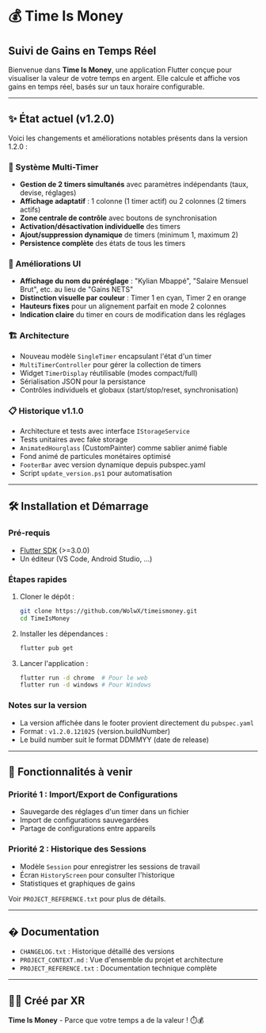 # 💰 Time Is Money
## Suivi de Gains en Temps Réel

Bienvenue dans **Time Is Money**, une application Flutter conçue pour visualiser la valeur de votre temps en argent. Elle calcule et affiche vos gains en temps réel, basés sur un taux horaire configurable.

---

## ✨ État actuel (v1.2.0)

Voici les changements et améliorations notables présents dans la version 1.2.0 :

### 🎯 Système Multi-Timer
- **Gestion de 2 timers simultanés** avec paramètres indépendants (taux, devise, réglages)
- **Affichage adaptatif** : 1 colonne (1 timer actif) ou 2 colonnes (2 timers actifs)
- **Zone centrale de contrôle** avec boutons de synchronisation
- **Activation/désactivation individuelle** des timers
- **Ajout/suppression dynamique** de timers (minimum 1, maximum 2)
- **Persistence complète** des états de tous les timers

### 🎨 Améliorations UI
- **Affichage du nom du préréglage** : "Kylian Mbappé", "Salaire Mensuel Brut", etc. au lieu de "Gains NETS"
- **Distinction visuelle par couleur** : Timer 1 en cyan, Timer 2 en orange
- **Hauteurs fixes** pour un alignement parfait en mode 2 colonnes
- **Indication claire** du timer en cours de modification dans les réglages

### 🏗️ Architecture
- Nouveau modèle `SingleTimer` encapsulant l'état d'un timer
- `MultiTimerController` pour gérer la collection de timers
- Widget `TimerDisplay` réutilisable (modes compact/full)
- Sérialisation JSON pour la persistance
- Contrôles individuels et globaux (start/stop/reset, synchronisation)

### 📋 Historique v1.1.0
- Architecture et tests avec interface `IStorageService`
- Tests unitaires avec fake storage
- `AnimatedHourglass` (CustomPainter) comme sablier animé fiable
- Fond animé de particules monétaires optimisé
- `FooterBar` avec version dynamique depuis pubspec.yaml
- Script `update_version.ps1` pour automatisation

---

## 🛠️ Installation et Démarrage

### Pré-requis

- [Flutter SDK](https://flutter.dev/docs/get-started/install) (>=3.0.0)
- Un éditeur (VS Code, Android Studio, ...)

### Étapes rapides

1. Cloner le dépôt :
   ```bash
   git clone https://github.com/WolwX/timeismoney.git
   cd TimeIsMoney
   ```

2. Installer les dépendances :
   ```bash
   flutter pub get
   ```

3. Lancer l'application :
   ```bash
   flutter run -d chrome  # Pour le web
   flutter run -d windows # Pour Windows
   ```

### Notes sur la version

- La version affichée dans le footer provient directement du `pubspec.yaml`
- Format : `v1.2.0.121025` (version.buildNumber)
- Le build number suit le format DDMMYY (date de release)

---

## 🚀 Fonctionnalités à venir

### Priorité 1 : Import/Export de Configurations
- Sauvegarde des réglages d'un timer dans un fichier
- Import de configurations sauvegardées
- Partage de configurations entre appareils

### Priorité 2 : Historique des Sessions
- Modèle `Session` pour enregistrer les sessions de travail
- Écran `HistoryScreen` pour consulter l'historique
- Statistiques et graphiques de gains

Voir `PROJECT_REFERENCE.txt` pour plus de détails.

---

## � Documentation

- `CHANGELOG.txt` : Historique détaillé des versions
- `PROJECT_CONTEXT.md` : Vue d'ensemble du projet et architecture
- `PROJECT_REFERENCE.txt` : Documentation technique complète

---

## 👨‍💻 Créé par XR

**Time Is Money** - Parce que votre temps a de la valeur ! ⏱️💰